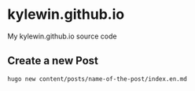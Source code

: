# kylewin.github.io

My kylewin.github.io source code

## Create a new Post

```
hugo new content/posts/name-of-the-post/index.en.md
```
